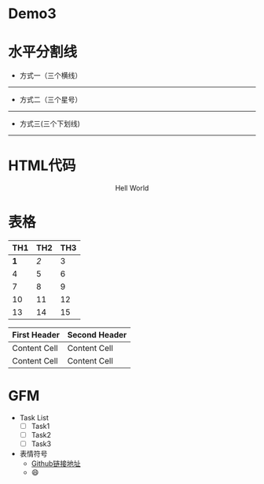 # Demo3

# 水平分割线
	
- 方式一（三个横线）

---

- 方式二（三个星号）

***

- 方式三(三个下划线)

___
	
# HTML代码

<p align = "center">Hell World</p>

# 表格

| TH1 | TH2 | TH3 | 
| --- | --- | ---- |
| **1** | *2* | 3 | 
| 4 | 5 | 6 | 
| 7 | 8 | 9 | 
| 10 | 11 | 12 | 
| 13 | 14 | 15 | 

| First Header | Second Header | 
| ------------- | ------------- | 
| Content Cell | Content Cell | 
| Content Cell | Content Cell |

# GFM

- Task List
	- [ ] Task1
	- [ ] Task2
	- [ ] Task3

- 表情符号
	- [Github链接地址]
	- :smile:
	
[Github链接地址]:https://www.webpagefx.com/tools/emoji-cheat-sheet/
